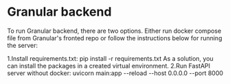 # Granular backend
To run Granular backend, there are two options. Either run docker compose file from Granular's fronted repo or follow the instructions below for running the server:

1.Install requirements.txt: 
    pip install -r requirements.txt
As a solution, you can install the packages in a created virtual environment. 
2.Run FastAPI server without docker:
    uvicorn main:app --reload --host 0.0.0.0 --port 8000
